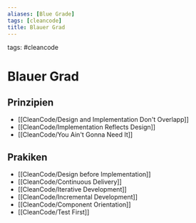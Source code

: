 ```yaml
---
aliases: [Blue Grade]
tags: [cleancode]
title: Blauer Grad
---
```

tags: #cleancode 

# Blauer Grad
## Prinzipien
- [[CleanCode/Design and Implementation Don't Overlapp]]
- [[CleanCode/Implementation Reflects Design]]
- [[CleanCode/You Ain't Gonna Need It]]

## Prakiken
- [[CleanCode/Design before Implementation]]
- [[CleanCode/Continuous Delivery]]
- [[CleanCode/Iterative Development]]
- [[CleanCode/Incremental Development]]
- [[CleanCode/Component Orientation]]
- [[CleanCode/Test First]]
